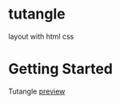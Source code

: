 # tutangle

layout with html css

# Getting Started

Tutangle <a href="https://jitendra-shrestha.github.io/tutangle/">preview</a> 


